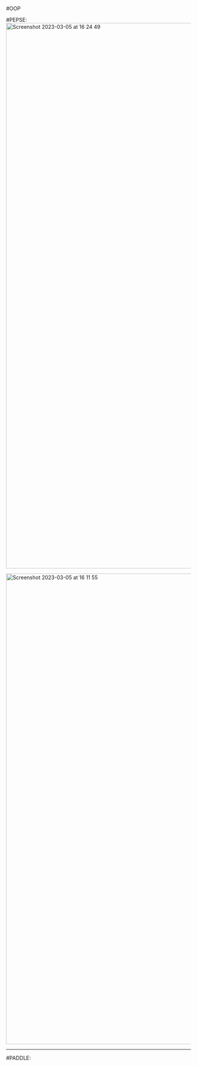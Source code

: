 #OOP

#PEPSE:
<img width="1486" alt="Screenshot 2023-03-05 at 16 24 49" src="https://user-images.githubusercontent.com/94821780/222966377-8ed99033-30cc-4d2a-853f-a28c282a16f8.png">


<img width="1282" alt="Screenshot 2023-03-05 at 16 11 55" src="https://user-images.githubusercontent.com/94821780/222966123-5a8bd3a8-8062-4a8f-9f94-84c41620ae68.png">

---


#PADDLE:

